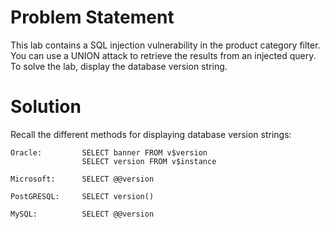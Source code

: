# Problem Statement

This lab contains a SQL injection vulnerability in the product category filter. You can use a UNION attack to retrieve the results from an injected query. To solve the lab, display the database version string.

# Solution

Recall the different methods for displaying database version strings:

```
Oracle:         SELECT banner FROM v$version
                SELECT version FROM v$instance

Microsoft:      SELECT @@version

PostGRESQL:     SELECT version()

MySQL:          SELECT @@version
```
